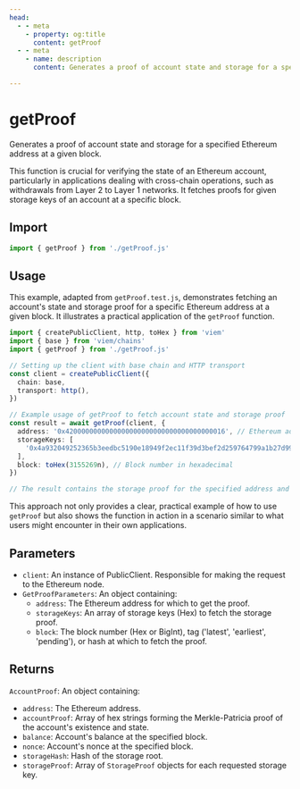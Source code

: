 ```yaml
---
head:
  - - meta
    - property: og:title
      content: getProof
  - - meta
    - name: description
      content: Generates a proof of account state and storage for a specified Ethereum address at a given block.

---
```


# getProof

Generates a proof of account state and storage for a specified Ethereum address at a given block.

This function is crucial for verifying the state of an Ethereum account, particularly in applications dealing with cross-chain operations, such as withdrawals from Layer 2 to Layer 1 networks. It fetches proofs for given storage keys of an account at a specific block.

## Import

```ts
import { getProof } from './getProof.js'
```

## Usage

This example, adapted from `getProof.test.js`, demonstrates fetching an account's state and storage proof for a specific Ethereum address at a given block. It illustrates a practical application of the `getProof` function.

```ts
import { createPublicClient, http, toHex } from 'viem'
import { base } from 'viem/chains'
import { getProof } from './getProof.js'

// Setting up the client with base chain and HTTP transport
const client = createPublicClient({
  chain: base,
  transport: http(),
})

// Example usage of getProof to fetch account state and storage proof
const result = await getProof(client, {
  address: '0x4200000000000000000000000000000000000016', // Ethereum address
  storageKeys: [
    '0x4a932049252365b3eedbc5190e18949f2ec11f39d3bef2d259764799a1b27d99', // Storage key
  ],
  block: toHex(3155269n), // Block number in hexadecimal
})

// The result contains the storage proof for the specified address and block
```

This approach not only provides a clear, practical example of how to use `getProof` but also shows the function in action in a scenario similar to what users might encounter in their own applications.

## Parameters

- `client`: An instance of PublicClient. Responsible for making the request to the Ethereum node.
- `GetProofParameters`: An object containing:
  - `address`: The Ethereum address for which to get the proof.
  - `storageKeys`: An array of storage keys (Hex) to fetch the storage proof.
  - `block`: The block number (Hex or BigInt), tag ('latest', 'earliest', 'pending'), or hash at which to fetch the proof.

## Returns

`AccountProof`: An object containing:

- `address`: The Ethereum address.
- `accountProof`: Array of hex strings forming the Merkle-Patricia proof of the account's existence and state.
- `balance`: Account's balance at the specified block.
- `nonce`: Account's nonce at the specified block.
- `storageHash`: Hash of the storage root.
- `storageProof`: Array of `StorageProof` objects for each requested storage key.
